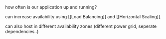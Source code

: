 how often is our application up and running?

can increase availability using [[Load Balancing]] and [[Horizontal Scaling]]. 

can also host in different availability zones (different power grid, seperate dependencies..)

